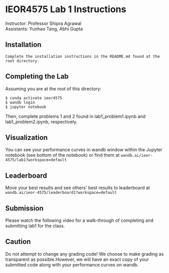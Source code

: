 # IEOR4575 Lab 1 Instructions
Instructor: Professor Shipra Agrawal\
Assistants: Yunhao Tang, Abhi Gupta

## Installation
```
Complete the installation instructions in the README.md found at the root directory.
```

## Completing the Lab
Assuming you are at the root of this directory:
```
$ conda activate ieor4575
$ wandb login
$ jupyter notebook
```
Then, complete problems 1 and 2 found in lab1_problem1.ipynb and lab1_problem2.ipynb, respectively.

## Visualization
You can see your performance curves in wandb window within the Jupyter notebook (see bottom of the notebook) or find them at ```wandb.ai/ieor-4575/lab1?workspace=default```

## Leaderboard
Move your best results and see others' best results to leaderboard at ```wandb.ai/ieor-4575/leaderboard1?workspace=default```

## Submission
Please watch the following video for a walk-through of completing and submitting lab1 for the class.

## Caution
Do not attempt to change any grading code! We choose to make grading as transparent as possible.However, we will have an exact copy of your submitted code along with your performance curves on wandb.
